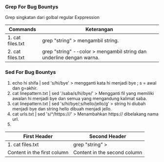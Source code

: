 ### Grep For Bug Bountys
Grep singkatan dari golbal regular Exppression

Commands | Keterangan
---------|-----------
1. cat files.txt | grep "string" >  mengambil string.
2. cat files.txt | grep "string" --color >  mengambil string dan underline dengan warna.


### Sed For Bug Bountys

1. echo hi shifa | sed 's/hi/bye' > mengganti kata hi menjadi bye ; s = awal dan g=akhir.
2. cat linepattern.txt | sed '/saba/s/hi/bye/' > Mengganti fil yang memiliki awalan hi menjadi bye dan semua yang mengandung kalimat saba. 
3. cat linepattern.txt | sed 's/hi/bye/;s/hello/jello/g' > string hi diubah menjadi bye dan string hello dibuah menjadi jello.
4. cat urls.txt | sed 's/^/https:\/\//' > Menambahkan https:// dibelakang nama url.
5. 
First Header | Second Header
------------ | -------------
1. cat files.txt | grep "string" > 
Content in the first column | Content in the second column
